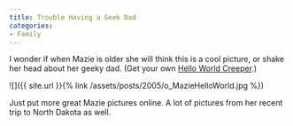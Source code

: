 ```yaml
---
title: Trouble Having a Geek Dad
categories:
- Family
---
```


I wonder if when Mazie is older she will think this is a cool picture, or shake her head about her geeky dad. (Get your own [Hello World Creeper](http://www.jinx.com/scripts/details.asp?affid=-1&productID=142).)

![]({{ site.url }}{% link /assets/posts/2005/o_MazieHelloWorld.jpg %})

Just put more great Mazie pictures online. A lot of pictures from her recent trip to North Dakota as well.
